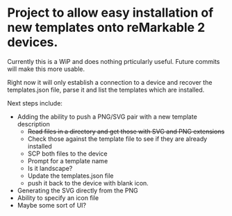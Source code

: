 # Project to allow easy installation of new templates onto reMarkable 2 devices.

Currently this is a WiP and does nothing prticularly useful. Future commits will make this more usable.

Right now it will only establish a connection to a device and recover the templates.json file, parse it and list the templates which are installed.

Next steps include:
* Adding the ability to push a PNG/SVG pair with a new template description
  * ~~Read files in a directory and get those with SVG and PNG extensions~~
  * Check those against the template file to see if they are already installed
  * SCP both files to the device
  * Prompt for a template name
  * Is it landscape?  
  * Update the templates.json file
  * push it back to the device with blank icon.  
* Generating the SVG directly from the PNG
* Ability to specify an icon file
* Maybe some sort of UI?